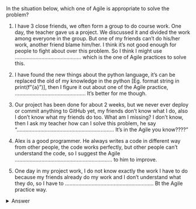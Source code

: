 In the situation below, which one of Agile is appropriate to solve the problem?

1. I have 3 close friends, we often form a group to do course work. One day, the teacher gave us a project. We discussed it and divided the work among everyone in the group. But one of my friends can’t do his/her work, another friend blame him/her. I think it’s not good enough for people to fight about over this problem. So I think I might use ……………………………………… which is the one of Agile practices to solve this.

2. I have found the new things about the python language, it’s can be replaced the old of my knowledge in the python [Eg. format string in print(f”{a}”)], then I figure it out about one of the Agile practice, ………………………………………… It’s better for me though.

3. Our project has been done for about 2 weeks, but we never ever deploy or commit anything to GitHub yet, my friends don’t know what I do, also I don’t know what my friends do too. What am I missing? I don’t know, then I ask my teacher how can I solve this problem, he say “………………………………………………………… It’s in the Agile you know????”

4. Alex is a good programmer. He always writes a code in different way from other people, the code works perfectly, but other people can’t understand the code, so I suggest the Agile ………………………………………………………… to him to improve.

5. One day in my project work, I do not know exactly the work I have to do because my friends already do my work and I don’t understand what they do, so I have to …………………………………………………… Bt the Agile practice way.

<details><summary>Answer</summary>

1. Tips1 - Blame doesn’t fix bugs. <br/>
    Blaming other people can't solve the problem, it might cause the relation between people in the long term, the best way is show them how to do or what to do when the problem's happend instead of blaming.

2. Tips7 - Learn the new; unlearn the old. <br/>
    The new things is importance for programmer because the world has gone too far for many many years since the computer was invented. The best is find the new things and replace the old things by the better things. Many of programmer do this all the time for improving themselve.

3. Tips13 - Keep your project releasable at all times. <br/>
    This is important for the developer who work with other people, you have to deploy or make sure the work is ready for other people can do next or improve for avoding the bugs or problems in the future.

4. Tips25 - Write code to be clear, not clever <br/>
    The good code is easy code for other people who work with you. If the code is smart but other people can't get them immediately, the code isn't good enough. So try to write for other people can understand is the best way to code.

5. Tips38 - Use stand-up meetings <br/>
    This is important for working with group of people, the way that can tell or let others know what we do or what ourselve do lately. Because something have to wait for abother one to be done first, so the people who wait for that thing will know and can do the next task.

</details>
